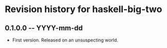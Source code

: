# Revision history for haskell-big-two

## 0.1.0.0 -- YYYY-mm-dd

* First version. Released on an unsuspecting world.
